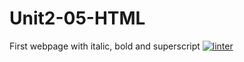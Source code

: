 # Unit2-05-HTML
First webpage with italic, bold and superscript
[![linter](https://github.com/morgan-bronson/Unit2-05-HTML/workflows/linter/badge.svg)](https://github.com/marketplace/actions/super-linter)
